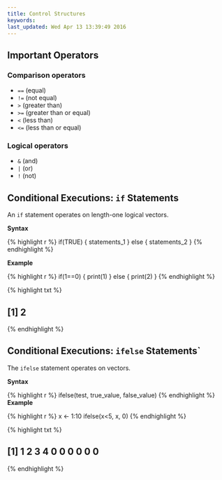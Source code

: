 ```yaml
---
title: Control Structures
keywords: 
last_updated: Wed Apr 13 13:39:49 2016
---
```


## Important Operators

### Comparison operators

* `==` (equal)
* `!=` (not equal)
* `>` (greater than)
* `>=` (greater than or equal)
* `<` (less than)
* `<=` (less than or equal)

### Logical operators
		
* `&` (and)
* `|` (or) 
* `!` (not)

## Conditional Executions: `if` Statements

An `if` statement operates on length-one logical vectors.

__Syntax__

{% highlight r %}
if(TRUE) { 
	statements_1 
} else { 
	statements_2 
}
{% endhighlight %}

__Example__

{% highlight r %}
if(1==0) { 
	print(1) 
} else { 
	print(2) 
}
{% endhighlight %}

{% highlight txt %}
## [1] 2
{% endhighlight %}

## Conditional Executions: `ifelse` Statements`

The `ifelse` statement operates on vectors.

__Syntax__

{% highlight r %}
ifelse(test, true_value, false_value)
{% endhighlight %}
__Example__

{% highlight r %}
x <- 1:10 
ifelse(x<5, x, 0)
{% endhighlight %}

{% highlight txt %}
##  [1] 1 2 3 4 0 0 0 0 0 0
{% endhighlight %}

